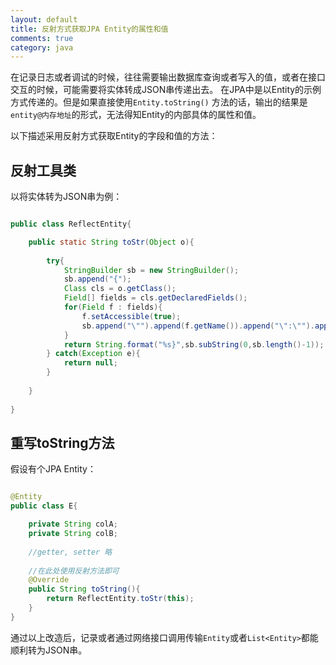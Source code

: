 ```yaml
---
layout: default
title: 反射方式获取JPA Entity的属性和值
comments: true
category: java
---
```


在记录日志或者调试的时候，往往需要输出数据库查询或者写入的值，或者在接口交互的时候，可能需要将实体转成JSON串传递出去。
在JPA中是以Entity的示例方式传递的。但是如果直接使用`Entity.toString()`
方法的话，输出的结果是`entity@内存地址`的形式，无法得知Entity的内部具体的属性和值。

以下描述采用反射方式获取Entity的字段和值的方法：

## 反射工具类

以将实体转为JSON串为例：

```java

public class ReflectEntity{

	public static String toStr(Object o){
		
		try{
			StringBuilder sb = new StringBuilder();
			sb.append("{");
			Class cls = o.getClass();
			Field[] fields = cls.getDeclaredFields();
			for(Field f : fields){
				f.setAccessible(true);
				sb.append("\"").append(f.getName()).append("\":\"").append(f.get(o)).append("\",");
			}
			return String.format("%s}",sb.subString(0,sb.length()-1));
		} catch(Exception e){
			return null;
		}
		
	}
	
}

```

## 重写toString方法

假设有个JPA Entity：

```java

@Entity
public class E{

	private String colA;
	private String colB;
	
	//getter, setter 略
	
	//在此处使用反射方法即可
	@Override
	public String toString(){
		return ReflectEntity.toStr(this);
	}
}

```

通过以上改造后，记录或者通过网络接口调用传输`Entity`或者`List<Entity>`都能顺利转为JSON串。
